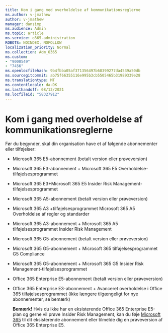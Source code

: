 ```yaml
---
title: Kom i gang med overholdelse af kommunikationsreglerne
ms.author: v-jmathew
author: v-jmathew
manager: dansimp
ms.audience: Admin
ms.topic: article
ms.service: o365-administration
ROBOTS: NOINDEX, NOFOLLOW
localization_priority: Normal
ms.collection: Adm_O365
ms.custom:
- "9000549"
- "7456"
ms.openlocfilehash: 9b4fbba05af371356497b68399277da4539a50db
ms.sourcegitcommit: ab75f66355116e995b3cb5505465b31989339e28
ms.translationtype: MT
ms.contentlocale: da-DK
ms.lasthandoff: 08/13/2021
ms.locfileid: "58327912"
---
```

# <a name="get-started-with-communication-compliance"></a>Kom i gang med overholdelse af kommunikationsreglerne

Før du begynder, skal din organisation have et af følgende abonnementer eller tilføjelser:

* Microsoft 365 E5-abonnement (betalt version eller prøveversion)
* Microsoft 365 E3-abonnement + Microsoft 365 E5 Overholdelse-tilføjelsesprogrammet
* Microsoft 365 E3+Microsoft 365 E5 Insider Risk Management-tilføjelsesprogrammet
* Microsoft 365 A5-abonnement (betalt version eller prøveversion)
* Microsoft 365 A3 +tilføjelsesprogrammet Microsoft 365 A5 Overholdelse af regler og standarder
* Microsoft 365 A3-abonnement + Microsoft 365 A5 tilføjelsesprogrammet Insider Risk Management
* Microsoft 365 G5-abonnement (betalt version eller prøveversion)
* Microsoft 365 G5-abonnement + Microsoft 365 tilføjelsesprogrammet G5 Compliance
* Microsoft 365 G5-abonnement + Microsoft 365 G5 Insider Risk Management-tilføjelsesprogrammet
* Office 365 Enterprise E5-abonnement (betalt version eller prøveversion)
* Office 365 Enterprise E3-abonnement + Avanceret overholdelse i Office 365 tilføjelsesprogrammet (ikke længere tilgængeligt for nye abonnementer, se bemærk)

    **Bemærk!** Hvis du ikke har en eksisterende Office 365 Enterprise E5-plan og gerne vil prøve Insider Risk Management, kan du føje [Microsoft 365](https://go.microsoft.com/fwlink/?linkid=2130508) til dit eksisterende abonnement eller tilmelde dig en prøveversion af Office 365 Enterprise E5.
